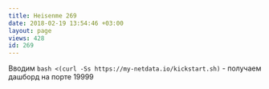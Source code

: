 ```yaml
---
title: Heisenme 269
date: 2018-02-19 13:54:46 +03:00
layout: page
views: 428
id: 269
---
```


Вводим `bash <(curl -Ss https://my-netdata.io/kickstart.sh)` - получаем дашборд на порте 19999


